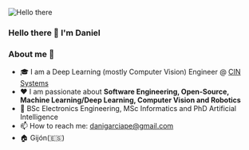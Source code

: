 ![Hello there](https://media.giphy.com/media/mP8YqtjCNOB9HLyrn0/giphy.gif)

### Hello there 👋 I'm Daniel

### About me :rocket:
- 🎓  I am a Deep Learning (mostly Computer Vision) Engineer @ [CIN Systems](https://cinsystems.es/)
- ❤️ I am passionate about **Software Engineering, Open-Source, Machine Learning/Deep Learning, Computer Vision and Robotics** 
- 📜 BSc Electronics Engineering, MSc Informatics and PhD Artificial Intelligence
- 📫 How to reach me: danigarciape@gmail.com
- 🏠 Gijón(🇪🇸) 
